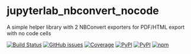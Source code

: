 # jupyterlab_nbconvert_nocode
A simple helper library with 2 NBConvert exporters for PDF/HTML export with no code cells

[![Build Status](https://dev.azure.com/tpaine154/jupyter/_apis/build/status/timkpaine.jupyterlab_nbconvert_nocode?branchName=master)](https://dev.azure.com/tpaine154/jupyter/_build/latest?definitionId=27&branchName=master)
[![GitHub issues](https://img.shields.io/github/issues/timkpaine/jupyterlab_nbconvert_nocode.svg)]()
[![Coverage](https://img.shields.io/azure-devops/coverage/tpaine154/jupyter/27/master)](https://dev.azure.com/tpaine154/jupyter/_build?definitionId=27&_a=summary)
[![PyPI](https://img.shields.io/pypi/l/jupyterlab_nbconvert_nocode.svg)](https://pypi.python.org/pypi/jupyterlab_nbconvert_nocode)
[![PyPI](https://img.shields.io/pypi/v/jupyterlab_nbconvert_nocode.svg)](https://pypi.python.org/pypi/jupyterlab_nbconvert_nocode)
[![npm](https://img.shields.io/npm/v/jupyterlab_nbconvert_nocode.svg)](https://www.npmjs.com/package/jupyterlab_nbconvert_nocode)


